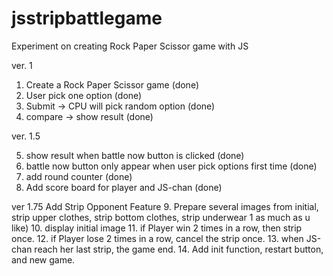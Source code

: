 # jsstripbattlegame
Experiment on creating Rock Paper Scissor game with JS

ver. 1
1. Create a Rock Paper Scissor game (done)
2. User pick one option (done)
3. Submit -> CPU will pick random option (done)
4. compare -> show result (done)

ver. 1.5

5. show result when battle now button is clicked (done)
6. battle now button only appear when user pick options first time (done)
7. add round counter (done)
8. Add score board for player and JS-chan (done)


ver 1.75 Add Strip Opponent Feature
9.  Prepare several images from initial, strip upper clothes, strip bottom clothes, strip underwear 1 as much as u like)
10. display initial image
11. if Player win 2 times in a row, then strip once.
12. if Player lose 2 times in a row, cancel the strip once.
13. when JS-chan reach her last strip, the game end.
14. Add init function, restart button, and new game.
